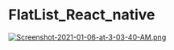 # FlatList_React_native

[![Screenshot-2021-01-06-at-3-03-40-AM.png](https://i.postimg.cc/Bv9NjWCH/Screenshot-2021-01-06-at-3-03-40-AM.png)](https://postimg.cc/HrzbNhRk)
